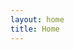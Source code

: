 ```yaml
---
layout: home
title: Home
---
```


<link rel="stylesheet" type="text/scss" href="assets/css/style.css">

<h2>
  <div id="home-attributes"></div>
</h2>

<script src="assets/js/attributes.js"></script>

